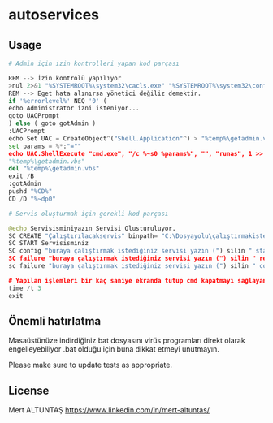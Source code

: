 # autoservices
## Usage

```python
# Admin için izin kontrolleri yapan kod parçası

REM --> İzin kontrolü yapılıyor
>nul 2>&1 "%SYSTEMROOT%\system32\cacls.exe" "%SYSTEMROOT%\system32\config\system"
REM --> Eget hata alınırsa yönetici değiliz demektir.
if '%errorlevel%' NEQ '0' (
echo Administrator izni isteniyor...
goto UACPrompt
) else ( goto gotAdmin )
:UACPrompt
echo Set UAC = CreateObject^("Shell.Application"^) > "%temp%\getadmin.vbs"
set params = %*:"=""
echo UAC.ShellExecute "cmd.exe", "/c %~s0 %params%", "", "runas", 1 >> "%temp%\getadmin.vbs"
"%temp%\getadmin.vbs"
del "%temp%\getadmin.vbs"
exit /B
:gotAdmin
pushd "%CD%"
CD /D "%~dp0"

# Servis oluşturmak için gerekli kod parçası

@echo Servisisminiyazın Servisi Olusturuluyor.
SC CREATE "Çalıştırılacakservis" binpath= "C:\Dosyayolu\çalıştırmakistediğiniz.exe"
SC START Servisisminiz
SC config "buraya çalıştırmak istediğiniz servisi yazın (") silin " start= auto
SC failure "buraya çalıştırmak istediğiniz servisi yazın (") silin " reset=0 actions=restart/60000/restart/60000/restart/1000
sc failure "buraya çalıştırmak istediğiniz servisi yazın (") silin " command= ""C:\Windows\System32\WindowsPowerShell\v1.0\powershell.exe" "C:\AT\MyPowerShellScript.ps1" "possibleArguments""

# Yapılan işlemleri bir kaç saniye ekranda tutup cmd kapatmayı sağlayan kod parçası
time /t 3
exit

```

## Önemli hatırlatma

Masaüstünüze indirdiğiniz bat dosyasını virüs programları direkt olarak engelleyebiliyor .bat olduğu için buna dikkat etmeyi unutmayın.

Please make sure to update tests as appropriate.

## License

Mert ALTUNTAŞ
https://www.linkedin.com/in/mert-altuntas/
